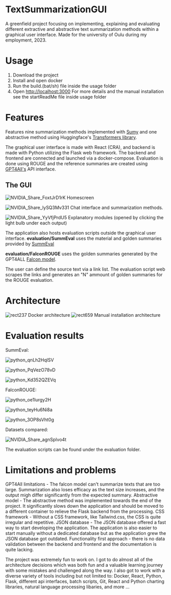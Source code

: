 # TextSummarizationGUI
 A greenfield project focusing on implementing, explaining and evaluating different extractive and abstractive text summarization methods within a graphical user interface. Made for the university of Oulu during my employment, 2023.

 # Usage
  1. Download the project
  2. Install and open docker
  3. Run the build.(bat/sh) file inside the usage folder
  4. Open [http://localhost:3000](http://localhost:3000)
 For more details and the manual installation see the startReadMe file inside usage folder

 # Features
   Features nine summarization methods implemented with [Sumy](https://github.com/miso-belica/sumy) and one abstractive method using Huggingface's [Transformers library](https://huggingface.co/docs/transformers/tasks/summarization).
   
   The graphical user interface is made with React (CRA), and backend is made with Python utilizing the Flask web framework. The backend and frontend are connected and launched via a docker-compose.
   Evaluation is done using ROUGE and the reference summaries are created using [GPT4All's](https://gpt4all.io/index.html) API interface.
   ## The GUI
   ![NVIDIA_Share_FoxtJrD1rK](https://github.com/V-vTK/TextSummarizationGUI/assets/97534406/f2f1716c-2173-4b90-88a1-ab6a5d1fc6ec)
   Homescreen
   
   ![NVIDIA_Share_lySQ3Mv331](https://github.com/V-vTK/TextSummarizationGUI/assets/97534406/66c77458-178f-4d45-bdba-d59342814361)
   Chat interface and summarization methods.
   
   ![NVIDIA_Share_YyVfjPrdU5](https://github.com/V-vTK/TextSummarizationGUI/assets/97534406/45470733-58bc-45a6-bb00-f126b4b977f7)
   Explanatory modules (opened by clicking the light bulb under each output)

   
   The application also hosts evaluation scripts outside the graphical user interface.
   **evaluation/SummEval** uses the material and golden summaries provided by [SummEval](https://github.com/Yale-LILY/SummEval)
   
   **evaluation/FalconROUGE** uses the golden summaries generated by the GPT4ALL [Falcon model](https://huggingface.co/nomic-ai/gpt4all-falcon).
   
   The user can define the source text via a link list. The evaluation script web scrapes the links and generates an "N" ammount of golden summaries for the ROUGE evaluation. 

 # Architecture
   ![rect237](https://github.com/V-vTK/TextSummarizationGUI/assets/97534406/5994cc76-3cc0-499e-b294-eccb851dc704)
   Docker architecture
   ![rect659](https://github.com/V-vTK/TextSummarizationGUI/assets/97534406/8f1bc823-959c-4487-8fa8-0e76b85f7030)
   Manual installation architecture
 # Evaluation results
   SummEval:
   
   ![python_qnLh2HqlSV](https://github.com/V-vTK/TextSummarizationGUI/assets/97534406/7be6a7b4-00c6-43ac-a6d6-b2b59b0ccbea)

   
   ![python_PqVezO78vD](https://github.com/V-vTK/TextSummarizationGUI/assets/97534406/62df54c2-47fa-42f3-af61-f245fd2569b7)

   
   ![python_Kd352QZEVq](https://github.com/V-vTK/TextSummarizationGUI/assets/97534406/0aebd362-59f2-4919-ae8f-439440af5e2a)
   
   FalconROUGE:
   
   ![python_oe1lurgy2H](https://github.com/V-vTK/TextSummarizationGUI/assets/97534406/0bbde0cf-f8b0-49b8-b0ce-4eb9efca4479)

   
   ![python_teyHu6Ni8a](https://github.com/V-vTK/TextSummarizationGUI/assets/97534406/22103de8-0103-4cfb-a95d-e174327aa669)

   
   ![python_3OP8sVht0g](https://github.com/V-vTK/TextSummarizationGUI/assets/97534406/892bd993-762d-4213-a150-9aca7909492a)

   Datasets compared:
   
   ![NVIDIA_Share_agnSplvo4t](https://github.com/V-vTK/TextSummarizationGUI/assets/97534406/ceb3af8c-b420-44bc-abe0-c6c02bebd409)


   The evaluation scripts can be found under the evaluation folder.
 
 # Limitations and problems
   GPT4All limitations - The falcon model can't summarize texts that are too large. Summarization also loses efficacy as the text size increases, and the output migh differ significantly from the expected summary.
   Abstractive model - The abstractive method was implemented towards the end of the project. It significantly slows down the application and should be moved to a different container to relieve the Flask backend from the processing.
   CSS framework - Without a CSS framework, like Tailwind.css, the CSS is quite irregular and repetitive.
   JSON database - The JSON database offered a fast way to start developing the application. The application is also easier to start manually without a dedicated database but as the application grew the JSON database got outdated.
   Functionality first approach - there is no data validation between the backend and frontend and the documentation is quite lacking.

The project was extremely fun to work on. I got to do almost all of the architecture decisions which was both fun and a valuable learning journey with some mistakes and challenged along the way. I also got to work with a diverse variety of tools including but not limited to: Docker, React, Python, Flask, different api interfaces, batch scripts, Git, React and Python charting libraries, natural language processing libaries, and more ...
